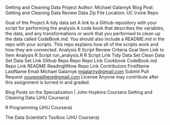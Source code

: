 Getting and Cleaning Data Project
Author: Michael Galarnyk
Blog Post: Getting and Cleaning Data Review
Data Zip File Location: UC Irvine Repo

Goal of the Project
A tidy data set
A link to a Github repository with your script for performing the analysis
A code book that describes the variables, the data, and any transformations or work that you performed to clean up the data called CodeBook.md. You should also include a README.md in the repo with your scripts. This repo explains how all of the scripts work and how they are connected.
Analysis R Script
Review Criteria
Goal	Item	Link to Item
Analysis R Script	run_analysis.R	R Script Link
Tidy Data Set	Clean Data Set	Data Set Link
Github Repo	Repo	Repo Link
Cookbook	CodeBook.md	Repo Link
README	ReadingItNow	Repo Link
Contributors
FirstName	LastName	Email
Michael	Galarnyk	mgalarny@gmail.com
Submit	Pull Request	youremailhere@gmail.com
License
Anyone may contribute after this assignment is turned in and graded.

Blog Posts on the Specialization | John Hopkins Coursera
Getting and Cleaning Data (JHU Coursera)

R Programming (JHU Coursera)

The Data Scientist’s Toolbox (JHU Coursera)
